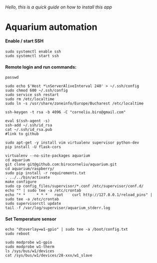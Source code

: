 
###### Hello, this is a quick guide on how to install this app

Aquarium automation
===================




#### Enable / start SSH
```
sudo systemctl enable ssh
sudo systemctl start ssh
```

#### Remote login and run commands:
```
passwd

sudo echo $'Host *\nServerAliveInterval 240' > ~/.ssh/config
sudo chmod 600 ~/.ssh/config
sudo service ssh restart
sudo rm /etc/localtime
sudo ln -s /usr/share/zoneinfo/Europe/Bucharest /etc/localtime

ssh-keygen -t rsa -b 4096 -C "corneliu.biro@gmail.com"

eval $(ssh-agent -s)
ssh-add ~/.ssh/id_rsa
cat ~/.ssh/id_rsa.pub
#link to github

sudo apt-get -y install vim virtualenv supervisor python-dev
pip install -U flask-cors

virtualenv --no-site-packages aquarium
cd aquarium
git clone git@github.com:birocorneliu/aquarium.git
cd aquarium/raspberry/
sudo pip install -r requirements.txt 
. ../../bin/activate
make configure
sudo cp config_files/supervisor/*.conf /etc/supervisor/conf.d/
echo "" | sudo tee -a /etc/crontab
echo "* *     * * *   root    curl http://127.0.0.1/reload_pins" | sudo tee -a /etc/crontab
sudo supervisorctl update
tail -f /var/log/supervisor/aquarium_stderr.log 
```

#### Set Temperature sensor
```
echo "dtoverlay=w1-gpio" | sudo tee -a /boot/config.txt
sudo reboot

sudo modprobe w1-gpio
sudo modprobe w1-therm
ls /sys/bus/w1/devices
cat /sys/bus/w1/devices/28-xxx/w1_slave
```
